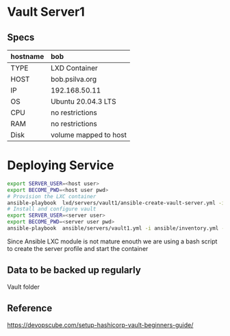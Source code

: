 # Vault Server1

## Specs

| hostname   | bob                  |
| :--------- | :------------------- |
| TYPE       | LXD Container        |
| HOST       | bob.psilva.org       |
| IP         | 192.168.50.11        |
| OS         | Ubuntu 20.04.3 LTS   |
| CPU        | no restrictions      |
| RAM        | no restrictions      |
| Disk       | volume mapped to host|

# Deploying Service

```bash
export SERVER_USER=<host user>
export BECOME_PWD=<host user pwd>
# Provision the LXC container
ansible-playbook  lxd/servers/vault1/ansible-create-vault-server.yml -i ansible/inventory.yml --extra-vars "target=bob root_folder=${PWD}"
# Install and configure vault
export SERVER_USER=<server user>
export BECOME_PWD=<server user pwd>
ansible-playbook  ansible/servers/vault1.yml -i ansible/inventory.yml --extra-vars "user=$SERVER_USER target=vault_server1 ansible_become_pass=${BECOME_PWD}" 
```

Since Ansible LXC module is not mature enouth we are using a bash script to create the server profile and start the container 


## Data to be backed up regularly

Vault folder


## Reference
https://devopscube.com/setup-hashicorp-vault-beginners-guide/







